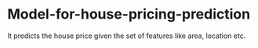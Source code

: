 # Model-for-house-pricing-prediction
It predicts the house price given the set of features like area, location etc.
